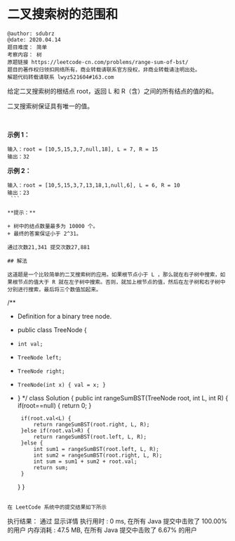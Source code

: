 # 二叉搜索树的范围和

```
@author: sdubrz
@date: 2020.04.14
题目难度： 简单
考察内容： 树
原题链接 https://leetcode-cn.com/problems/range-sum-of-bst/
题目的著作权归领扣网络所有，商业转载请联系官方授权，非商业转载请注明出处。
解题代码转载请联系 lwyz521604#163.com
```

给定二叉搜索树的根结点 root，返回 L 和 R（含）之间的所有结点的值的和。

二叉搜索树保证具有唯一的值。

 

**示例 1：**

```
输入：root = [10,5,15,3,7,null,18], L = 7, R = 15
输出：32
```

**示例 2：**

```
输入：root = [10,5,15,3,7,13,18,1,null,6], L = 6, R = 10
输出：23
 ```

**提示：**

+ 树中的结点数量最多为 10000 个。
+ 最终的答案保证小于 2^31。

通过次数21,341 提交次数27,881

## 解法

这道题是一个比较简单的二叉搜索树的应用。如果根节点小于 L ，那么就在右子树中搜索，如果根节点的值大于 R 就在左子树中搜索。否则，就加上根节点的值，然后在左子树和右子树中分别进行搜索，最后将三个数值加起来。

```
/**
 * Definition for a binary tree node.
 * public class TreeNode {
 *     int val;
 *     TreeNode left;
 *     TreeNode right;
 *     TreeNode(int x) { val = x; }
 * }
 */
class Solution {
    public int rangeSumBST(TreeNode root, int L, int R) {
        if(root==null) {
			return 0;
		}
		
		if(root.val<L) {
			return rangeSumBST(root.right, L, R);
		}else if(root.val>R) {
			return rangeSumBST(root.left, L, R);
		}else {
			int sum1 = rangeSumBST(root.left, L, R);
			int sum2 = rangeSumBST(root.right, L, R);
			int sum = sum1 + sum2 + root.val;
			return sum;
		}
    }
}
```

在 LeetCode 系统中的提交结果如下所示

```
执行结果： 通过 显示详情
执行用时 : 0 ms, 在所有 Java 提交中击败了 100.00% 的用户
内存消耗 : 47.5 MB, 在所有 Java 提交中击败了 6.67% 的用户
```